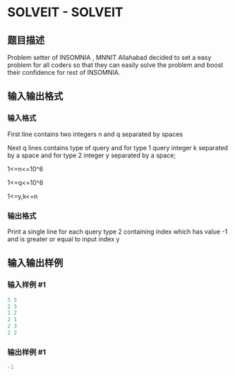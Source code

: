 # SOLVEIT - SOLVEIT

## 题目描述

Problem setter of INSOMNIA , MNNIT Allahabad decided to set a easy problem for all coders so that they can easily solve the problem and boost their confidence for rest of INSOMNIA.

## 输入输出格式

### 输入格式

First line contains two integers n and q separated by spaces

Next q lines contains type of query and for type 1 query integer k separated by a space and for type 2 integer y separated by a space;

1<=n<=10^6

1<=q<=10^6

1<=y,k<=n

### 输出格式

Print a single line for each query type 2 containing index which has value -1 and is greater or equal to input index y

## 输入输出样例

### 输入样例 #1

```cpp
5 5
2 3
1 2
2 1
2 3
2 2
```


### 输出样例 #1

```cpp
-1
```



